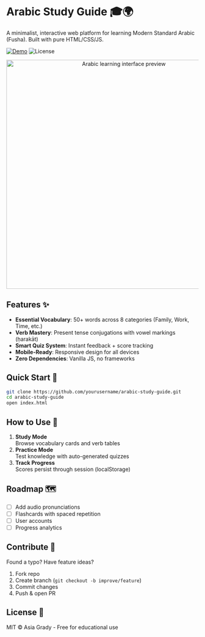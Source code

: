 # Arabic Study Guide 🎓🌍

A minimalist, interactive web platform for learning Modern Standard Arabic (Fusha). Built with pure HTML/CSS/JS.

[![Demo](https://img.shields.io/badge/Live-Demo-brightgreen)](https://yourusername.github.io/arabic-study-guide) 
![License](https://img.shields.io/badge/License-MIT-blue)

<div align="center">
  <img src="assets/screenshot.png" width="600" alt="Arabic learning interface preview">
</div>

## Features ✨
- **Essential Vocabulary**: 50+ words across 8 categories (Family, Work, Time, etc.)
- **Verb Mastery**: Present tense conjugations with vowel markings (ḥarakāt)
- **Smart Quiz System**: Instant feedback + score tracking
- **Mobile-Ready**: Responsive design for all devices
- **Zero Dependencies**: Vanilla JS, no frameworks

## Quick Start 🚀
```bash
git clone https://github.com/yourusername/arabic-study-guide.git
cd arabic-study-guide
open index.html


```

## How to Use 📖
1. **Study Mode**  
   Browse vocabulary cards and verb tables
2. **Practice Mode**  
   Test knowledge with auto-generated quizzes
3. **Track Progress**  
   Scores persist through session (localStorage)

## Roadmap 🗺️
- [ ] Add audio pronunciations
- [ ] Flashcards with spaced repetition
- [ ] User accounts
- [ ] Progress analytics

## Contribute 🤝
Found a typo? Have feature ideas?
1. Fork repo
2. Create branch (`git checkout -b improve/feature`)
3. Commit changes
4. Push & open PR

## License 📜
MIT © Asia Grady - Free for educational use

